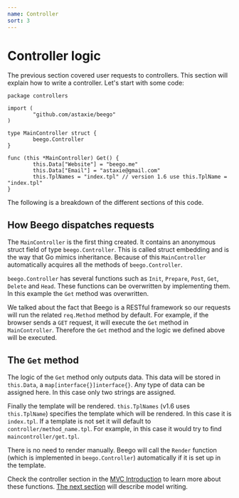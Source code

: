```yaml
---
name: Controller
sort: 3
---
```


# Controller logic

The previous section covered user requests to controllers. This section will explain how to write a controller. Let's start with some code:

```
package controllers

import (
        "github.com/astaxie/beego"
)

type MainController struct {
        beego.Controller
}

func (this *MainController) Get() {
        this.Data["Website"] = "beego.me"
        this.Data["Email"] = "astaxie@gmail.com"
        this.TplNames = "index.tpl" // version 1.6 use this.TplName = "index.tpl"
}
```

The following is a breakdown of the different sections of this code.

## How Beego dispatches requests

The `MainController` is the first thing created. It contains an anonymous struct field of type `beego.Controller`. This is called struct embedding and is the way that Go mimics inheritance. Because of this `MainController` automatically acquires all the methods of `beego.Controller`.

`beego.Controller` has several functions such as `Init`, `Prepare`, `Post`, `Get`, `Delete` and `Head`. These functions can be overwritten by implementing them. In this example the `Get` method was overwritten.

We talked about the fact that Beego is a RESTful framework so our requests will run the related `req.Method` method by default. For example, if the browser sends a `GET` request, it will execute the `Get` method in `MainController`. Therefore the `Get` method and the logic we defined above will be executed.

## The `Get` method

The logic of the `Get` method only outputs data. This data will be stored in `this.Data`, a `map[interface{}]interface{}`.  Any type of data can be assigned here. In this case only two strings are assigned.

Finally the template will be rendered. `this.TplNames` (v1.6 uses `this.TplName`) specifies the template which will be rendered. In this case it is `index.tpl`.  If a template is not set it will default to `controller/method_name.tpl`. For example, in this case it would try to find `maincontroller/get.tpl`.

There is no need to render manually.  Beego will call the `Render` function (which is implemented in `beego.Controller`) automatically if it is set up in the template.

Check the controller section in the [MVC Introduction](../mvc/) to learn more about these functions. [The next section](model.md) will describe model writing.
